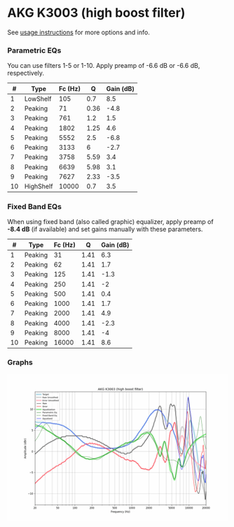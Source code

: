 # AKG K3003 (high boost filter)
See [usage instructions](https://github.com/jaakkopasanen/AutoEq#usage) for more options and info.

### Parametric EQs
You can use filters 1-5 or 1-10. Apply preamp of -6.6 dB or -6.6 dB, respectively.

|   # | Type      |   Fc (Hz) |    Q |   Gain (dB) |
|-----|-----------|-----------|------|-------------|
|   1 | LowShelf  |       105 | 0.7  |         8.5 |
|   2 | Peaking   |        71 | 0.36 |        -4.8 |
|   3 | Peaking   |       761 | 1.2  |         1.5 |
|   4 | Peaking   |      1802 | 1.25 |         4.6 |
|   5 | Peaking   |      5552 | 2.5  |        -6.8 |
|   6 | Peaking   |      3133 | 6    |        -2.7 |
|   7 | Peaking   |      3758 | 5.59 |         3.4 |
|   8 | Peaking   |      6639 | 5.98 |         3.1 |
|   9 | Peaking   |      7627 | 2.33 |        -3.5 |
|  10 | HighShelf |     10000 | 0.7  |         3.5 |

### Fixed Band EQs
When using fixed band (also called graphic) equalizer, apply preamp of **-8.4 dB** (if available) and set gains manually with these parameters.

|   # | Type    |   Fc (Hz) |    Q |   Gain (dB) |
|-----|---------|-----------|------|-------------|
|   1 | Peaking |        31 | 1.41 |         6.3 |
|   2 | Peaking |        62 | 1.41 |         1.7 |
|   3 | Peaking |       125 | 1.41 |        -1.3 |
|   4 | Peaking |       250 | 1.41 |        -2   |
|   5 | Peaking |       500 | 1.41 |         0.4 |
|   6 | Peaking |      1000 | 1.41 |         1.7 |
|   7 | Peaking |      2000 | 1.41 |         4.9 |
|   8 | Peaking |      4000 | 1.41 |        -2.3 |
|   9 | Peaking |      8000 | 1.41 |        -4   |
|  10 | Peaking |     16000 | 1.41 |         8.6 |

### Graphs
![](./AKG%20K3003%20(high%20boost%20filter).png)
